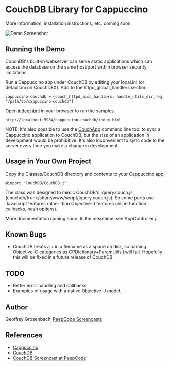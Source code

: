 CouchDB Library for Cappuccino
==============================

More information, installation instructions, etc. coming soon.

![Demo Screenshot](http://topfunky.github.com/cappuccino-couchdb/images/demo-screenshot.png)

## Running the Demo

CouchDB's built-in webserver can serve static applications which can
access the database on the same host/port within browser security
limitations.

Run a Cappuccino app under CouchDB by editing your local.ini (or
default.ini on CouchDBX). Add to the httpd_global_handlers section:

    cappuccino-couchdb = {couch_httpd_misc_handlers, handle_utils_dir_req, "/path/to/cappuccino-couchdb"}

Open [index.html](http://localhost:5984/cappuccino-couchdb/index.html)
in your browser to run the samples.

    http://localhost:5984/cappuccino-couchdb/index.html

NOTE: It's also possible to use the
[CouchApp](http://github.com/couchapp/couchapp) command line tool to
sync a Cappuccino application to CouchDB, but the size of an
application in development would be prohibitive. It's also
inconvenient to sync code to the server every time you make a
change in development.

## Usage in Your Own Project

Copy the Classes/CouchDB directory and contents to your Cappuccino app.

    @import "CouchDB/CouchDB.j"

The class was designed to mimic CouchDB's jquery.couch.js
(couchdb/trunk/share/www/script/jquery.couch.js). So some parts use
Javascript features rather than Objective-J features (inline function
callbacks, hash options).

More documentation coming soon. In the meantime, see AppController.j.

## Known Bugs

* CouchDB treats a + in a filename as a space on disk, so naming
  Objective-C categories as CPDictionary+ParamUtils.j will
  fail. Hopefully this will be fixed in a future release of CouchDB.

## TODO

* Better error handling and callbacks
* Examples of usage with a native Objective-J model.

## Author

Geoffrey Grosenbach, [PeepCode Screencasts](http://peepcode.com)

## References

* [Cappuccino](http://cappuccino.org)
* [CouchDB](http://couchdb.apache.org/)
* [CouchDB Screencast at PeepCode](http://peepcode.com/products/couchdb-with-rails)

